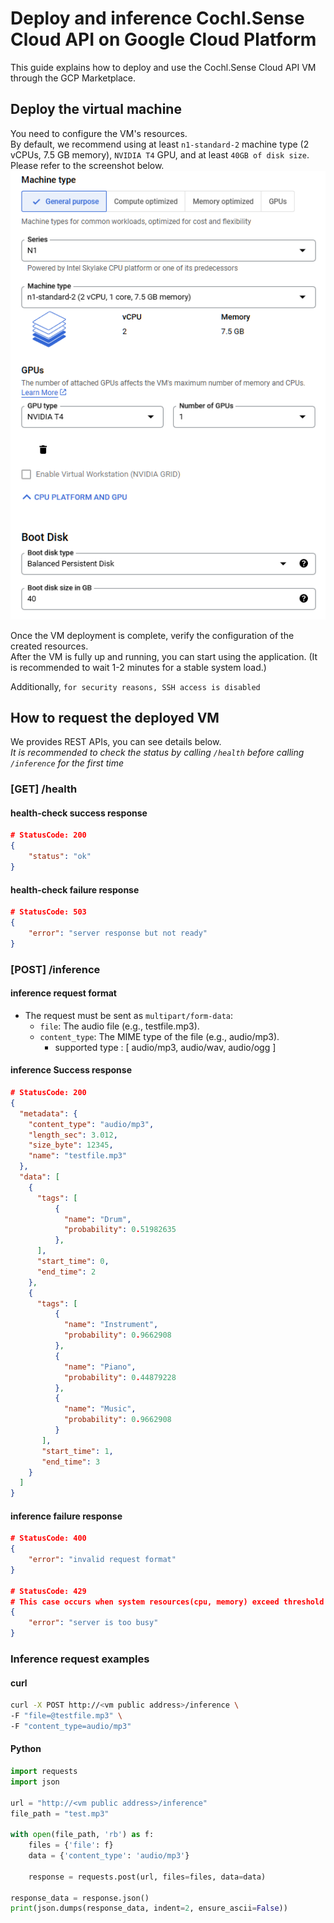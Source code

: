 # Deploy and inference Cochl.Sense Cloud API on Google Cloud Platform

This guide explains how to deploy and use the Cochl.Sense Cloud API VM through the GCP Marketplace.

## Deploy the virtual machine

You need to configure the VM's resources.  
By default, we recommend using at least `n1-standard-2` machine type (2 vCPUs, 7.5 GB memory), `NVIDIA T4` GPU, and at least `40GB of disk size`.   
Please refer to the screenshot below.  
![machine type](/gcp/img/instance-type.png)

Once the VM deployment is complete, verify the configuration of the created resources.  
After the VM is fully up and running, you can start using the application. (It is recommended to wait 1-2 minutes for a stable system load.)

Additionally, `for security reasons, SSH access is disabled`

## How to request the deployed VM

We provides REST APIs, you can see details below.  
*It is recommended to check the status by calling `/health` before calling `/inference` for the first time*

### [GET] /health

#### health-check success response

```json
# StatusCode: 200
{
    "status": "ok"
}
```

#### health-check failure response

```json
# StatusCode: 503
{
    "error": "server response but not ready"
}
```

### [POST] /inference

#### inference request format

- The request must be sent as `multipart/form-data`:
  - `file`: The audio file (e.g., testfile.mp3).
  - `content_type`: The MIME type of the file (e.g., audio/mp3).
    - supported type : [ audio/mp3, audio/wav, audio/ogg ]

#### inference Success response

```json
# StatusCode: 200
{
  "metadata": {
    "content_type": "audio/mp3",
    "length_sec": 3.012,
    "size_byte": 12345,
    "name": "testfile.mp3"
  },
  "data": [
    {
      "tags": [
          {
            "name": "Drum",
            "probability": 0.51982635
          },
      ],
      "start_time": 0,
      "end_time": 2
    },
    {
      "tags": [
          {
            "name": "Instrument",
            "probability": 0.9662908
          },
          {
            "name": "Piano",
            "probability": 0.44879228
          },
          {
            "name": "Music",
            "probability": 0.9662908
          }
       ],
       "start_time": 1,
       "end_time": 3
    }
  ]
}
```

#### inference failure response

```json
# StatusCode: 400
{
    "error": "invalid request format"
}

# StatusCode: 429
# This case occurs when system resources(cpu, memory) exceed threshold
{
    "error": "server is too busy"
}
```

### Inference request examples

#### curl

```bash
curl -X POST http://<vm public address>/inference \
-F "file=@testfile.mp3" \
-F "content_type=audio/mp3"
```

#### Python

```python
import requests
import json

url = "http://<vm public address>/inference"
file_path = "test.mp3"

with open(file_path, 'rb') as f:
    files = {'file': f}
    data = {'content_type': 'audio/mp3'}

    response = requests.post(url, files=files, data=data)

response_data = response.json()
print(json.dumps(response_data, indent=2, ensure_ascii=False))
```
